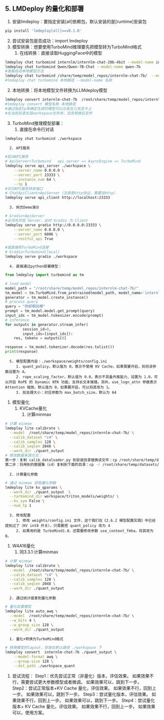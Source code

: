 ## 5. LMDeploy 的量化和部署

1. 安装lmdeploy：要指定安装[all]依赖包，默认安装的是[runtime]安装包
```sh
pip install 'lmdeploy[all]==v0.1.0'
```
2. 尝试安装包是否成功：import lmdeploy
3. 模型转换：想要使用TurboMind推理要先把模型转为TurboMind格式
   1. 在线转换：直接读取HuggingFace中的模型
```sh
lmdeploy chat turbomind internlm/internlm-chat-20b-4bit --model-name internlm-chat-20b
lmdeploy chat turbomind Qwen/Qwen-7B-Chat --model-name qwen-7b
#直接启动本地模型方法
lmdeploy chat turbomind /share/temp/model_repos/internlm-chat-7b/  --model-name internlm-chat-7b
#lmdeploy chat turbomind 本地路径 --model-name 名称
```
   2. 本地转换：将本地模型文件转换为LLMdeploy模型
```sh
lmdeploy convert internlm-chat-7b  /root/share/temp/model_repos/internlm-chat-7b/
#lmdeploy convert 模型名称 本地路径
#通过指定tp来确定生成的模型可以分发在几张显卡上
#在当前目录生层workspace文件夹，包含转换后文件
```
   3. TurboMind推理模型部署：
      1. 直接在命令行对话
```sh
lmdeploy chat turbomind ./workspace
```
      2. API服务
```sh
#启动API服务
# ApiServer+Turbomind   api_server => AsyncEngine => TurboMind
lmdeploy serve api_server ./workspace \
	--server_name 0.0.0.0 \
	--server_port 23333 \
	--instance_num 64 \
	--tp 1
#访问API服务转发端口
# ChatApiClient+ApiServer（注意是http协议，需要加http）
lmdeploy serve api_client http://localhost:23333
```
      3. 网页Demo演示
```sh
# Gradio+ApiServer
#必须先开启 Server，此时 Gradio 为 Client
lmdeploy serve gradio http://0.0.0.0:23333 \
	--server_name 0.0.0.0 \
	--server_port 6006 \
	--restful_api True

#或直接和TurboMind连接
# Gradio+Turbomind(local)
lmdeploy serve gradio ./workspace
```
      4. 直接通过python部署模型：
```python
from lmdeploy import turbomind as tm

# load model
model_path = "/root/share/temp/model_repos/internlm-chat-7b/"
tm_model = tm.TurboMind.from_pretrained(model_path, model_name='internlm-chat-20b')
generator = tm_model.create_instance()
# process query
query = "你好啊兄嘚"
prompt = tm_model.model.get_prompt(query)
input_ids = tm_model.tokenizer.encode(prompt)
# inference
for outputs in generator.stream_infer(
        session_id=0,
        input_ids=[input_ids]):
    res, tokens = outputs[0]

response = tm_model.tokenizer.decode(res.tolist())
print(response)
```
      5. 模型配置内容：./workspace/weights/config.ini
         1. quant_policy，默认值为 0，表示不使用 KV Cache，如果需要开启，则将该参数设置为 4。
         2. rope_scaling_factor，默认值为 0.0，表示不具备外推能力，设置为 1.0，可以开启 RoPE 的 Dynamic NTK 功能，支持长文本推理。另外，use_logn_attn 参数表示 Attention 缩放，默认值为 0，如果要开启，可以将其改为 1。
         3. 批处理大小：对应参数为 max_batch_size，默认为 64
1. 模型量化
   1. KVCache量化
      1. 计算minmax
```sh
# 计算 minmax
lmdeploy lite calibrate \
  --model  /root/share/temp/model_repos/internlm-chat-7b/ \
  --calib_dataset "c4" \
  --calib_samples 128 \
  --calib_seqlen 2048 \
  --work_dir ./quant_output
# 修改数据来源方式：
第一步：复制 calib_dataloader.py 到安装目录替换该文件：cp /root/share/temp/datasets/c4/calib_dataloader.py  /root/.conda/envs/lmdeploy/lib/python3.10/site-packages/lmdeploy/lite/utils/
第二步：将用到的数据集（c4）复制到下面的目录：cp -r /root/share/temp/datasets/c4/ /root/.cache/huggingface/datasets/
```
      2. 计算量化参数
```sh
# 通过 minmax 获取量化参数
lmdeploy lite kv_qparams \
  --work_dir ./quant_output  \
  --turbomind_dir workspace/triton_models/weights/ \
  --kv_sym False \
  --num_tp 1
```
      3. 修改配置
         1. 修改 weights/config.ini 文件，这个我们在《2.6.2 模型配置实践》中已经提到过了（KV int8 开关），只需要把 quant_policy 改为 4 
         2. 如果用的是 TurboMind1.0，还需要修改参数 use_context_fmha，将其改为 0。
   1. W4A16量化
      1. 同3.3.1:计算minmax
```sh
# 计算 minmax
lmdeploy lite calibrate \
  --model  /root/share/temp/model_repos/internlm-chat-7b/ \
  --calib_dataset "c4" \
  --calib_samples 128 \
  --calib_seqlen 2048 \
  --work_dir ./quant_output
```
      2. 通过统计值拿到量化参数
```sh
# 量化权重模型
lmdeploy lite auto_awq \
  --model  /root/share/temp/model_repos/internlm-chat-7b/ \
  --w_bits 4 \
  --w_group_size 128 \
  --work_dir ./quant_output 
```
      1. 量化+转换为TurboMind格式
```sh
# 转换模型的layout，存放在默认路径 ./workspace 下
lmdeploy convert  internlm-chat-7b ./quant_output \
    --model-format awq \
    --group-size 128 \
    --dst_path ./workspace_quant
```
   1. 尝试流程：
Step1：优先尝试正常（非量化）版本，评估效果。
如果效果不行，需要尝试更大参数模型或者微调。
如果效果可以，跳到下一步。
Step2：尝试正常版本+KV Cache 量化，评估效果。
如果效果不行，回到上一步。
如果效果可以，跳到下一步。
Step3：尝试量化版本，评估效果。
如果效果不行，回到上一步。
如果效果可以，跳到下一步。
Step4：尝试量化版本+ KV Cache 量化，评估效果。
如果效果不行，回到上一步。
如果效果可以，使用方案。
